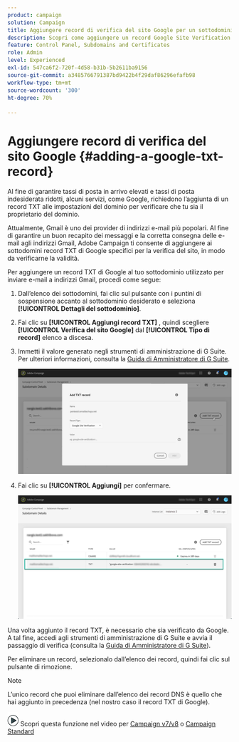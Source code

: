```yaml
---
product: campaign
solution: Campaign
title: Aggiungere record di verifica del sito Google per un sottodominio
description: Scopri come aggiungere un record Google Site Verification per un sottodominio per la verifica della proprietà del dominio.
feature: Control Panel, Subdomains and Certificates
role: Admin
level: Experienced
exl-id: 547ca6f2-720f-4d58-b31b-5b2611ba9156
source-git-commit: a3485766791387bd9422b4f29daf86296efafb98
workflow-type: tm+mt
source-wordcount: '300'
ht-degree: 70%

---
```


# Aggiungere record di verifica del sito Google {#adding-a-google-txt-record}

Al fine di garantire tassi di posta in arrivo elevati e tassi di posta indesiderata ridotti, alcuni servizi, come Google, richiedono l’aggiunta di un record TXT alle impostazioni del dominio per verificare che tu sia il proprietario del dominio.

Attualmente, Gmail è uno dei provider di indirizzi e-mail più popolari. Al fine di garantire un buon recapito dei messaggi e la corretta consegna delle e-mail agli indirizzi Gmail, Adobe Campaign ti consente di aggiungere ai sottodomini record TXT di Google specifici per la verifica del sito, in modo da verificarne la validità.

Per aggiungere un record TXT di Google al tuo sottodominio utilizzato per inviare e-mail a indirizzi Gmail, procedi come segue:

1. Dall’elenco dei sottodomini, fai clic sul pulsante con i puntini di sospensione accanto al sottodominio desiderato e seleziona **[!UICONTROL Dettagli del sottodominio]**.

1. Fai clic su **[!UICONTROL Aggiungi record TXT]** , quindi scegliere **[!UICONTROL Verifica del sito Google]** dal **[!UICONTROL Tipo di record]** elenco a discesa.

1. Immetti il valore generato negli strumenti di amministrazione di G Suite. Per ulteriori informazioni, consulta la [Guida di Amministratore di G Suite](https://support.google.com/a/answer/183895?hl=it).

   ![](assets/txt_addtxt.png)

1. Fai clic su **[!UICONTROL Aggiungi]** per confermare.

   ![](assets/txt_txtadded.png)

Una volta aggiunto il record TXT, è necessario che sia verificato da Google. A tal fine, accedi agli strumenti di amministrazione di G Suite e avvia il passaggio di verifica (consulta la [Guida di Amministratore di G Suite](https://support.google.com/a/answer/183895?hl=it)).

Per eliminare un record, selezionalo dall’elenco dei record, quindi fai clic sul pulsante di rimozione.

>[!NOTE]
>
>L’unico record che puoi eliminare dall’elenco dei record DNS è quello che hai aggiunto in precedenza (nel nostro caso il record TXT di Google).

![](assets/do-not-localize/how-to-video.png) Scopri questa funzione nel video per [Campaign v7/v8](https://experienceleague.adobe.com/docs/campaign-classic-learn/control-panel/subdomains-and-certificates/google-txt-record-management.html#subdomains-and-certificates) o [Campaign Standard](https://experienceleague.adobe.com/docs/campaign-standard-learn/control-panel/subdomains-and-certificates/google-txt-record-management.html#subdomains-and-certificates)
